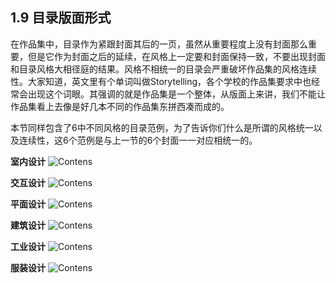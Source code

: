 ## 1.9 目录版面形式

在作品集中，目录作为紧跟封面其后的一页，虽然从重要程度上没有封面那么重要，但是它作为封面之后的延续，在风格上一定要和封面保持一致，不要出现封面和目录风格大相径庭的结果。风格不相统一的目录会严重破坏作品集的风格连续性。大家知道，英文里有个单词叫做Storytelling，各个学校的作品集要求中也经常会出现这个词眼。其强调的就是作品集是一个整体，从版面上来讲，我们不能让作品集看上去像是好几本不同的作品集东拼西凑而成的。

本节同样包含了6中不同风格的目录范例，为了告诉你们什么是所谓的风格统一以及连续性，这6个范例是与上一节的6个封面一一对应相统一的。

**室内设计**
![Contens](http://kitpic.makebi.net/layout/c9/ldk_44.jpg)

**交互设计**
![Contens](http://kitpic.makebi.net/layout/c9/ldk_45.jpg)

**平面设计**
![Contens](http://kitpic.makebi.net/layout/c9/ldk_46.jpg)

**建筑设计**
![Contens](http://kitpic.makebi.net/layout/c9/ldk_47.jpg)

**工业设计**
![Contens](http://kitpic.makebi.net/layout/c9/ldk_48.jpg)

**服装设计**
![Contens](http://kitpic.makebi.net/layout/c9/ldk_49.jpg)